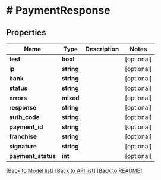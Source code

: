 # # PaymentResponse

## Properties

Name | Type | Description | Notes
------------ | ------------- | ------------- | -------------
**test** | **bool** |  | [optional]
**ip** | **string** |  | [optional]
**bank** | **string** |  | [optional]
**status** | **string** |  | [optional]
**errors** | **mixed** |  | [optional]
**response** | **string** |  | [optional]
**auth_code** | **string** |  | [optional]
**payment_id** | **string** |  | [optional]
**franchise** | **string** |  | [optional]
**signature** | **string** |  | [optional]
**payment_status** | **int** |  | [optional]

[[Back to Model list]](../../README.md#models) [[Back to API list]](../../README.md#endpoints) [[Back to README]](../../README.md)
